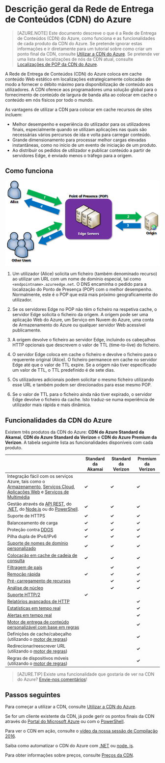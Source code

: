 <properties
    pageTitle="Descrição geral do Azure CDN | Microsoft Azure"
    description="Saiba o que é a Rede de Entrega de Conteúdos (CDN) do Azure e como utilizá-la para fornecer conteúdo de largura de banda alta ao colocar em cache blobs e conteúdo estático."
    services="cdn"
    documentationCenter=""
    authors="camsoper"
    manager="erikre"
    editor=""/>

<tags
    ms.service="cdn"
    ms.workload="tbd"
    ms.tgt_pltfrm="na"
    ms.devlang="na"
    ms.topic="hero-article"
    ms.date="09/01/2016"
    ms.author="casoper"/>


# Descrição geral da Rede de Entrega de Conteúdos (CDN) do Azure

> [AZURE.NOTE] Este documento descreve o que é a Rede de Entrega de Conteúdos (CDN) do Azure, como funciona e as funcionalidades de cada produto da CDN do Azure.  Se pretende ignorar estas informações e ir diretamente para um tutorial sobre como criar um ponto final da CDN, consulte [Utilizar a CDN do Azure](cdn-create-new-endpoint.md).  Se pretende ver uma lista das localizações de nós da CDN atual, consulte [Localizações de POP da CDN do Azure](cdn-pop-locations.md).

A Rede de Entrega de Conteúdos (CDN) do Azure coloca em cache conteúdo Web estático em localizações estrategicamente colocadas de modo a fornecer o débito máximo para disponibilização de conteúdo aos utilizadores.  A CDN oferece aos programadores uma solução global para o fornecimento de conteúdo de largura de banda alta ao colocar em cache o conteúdo em nós físicos por todo o mundo. 

As vantagens de utilizar a CDN para colocar em cache recursos de sites incluem:

- Melhor desempenho e experiência do utilizador para os utilizadores finais, especialmente quando se utilizam aplicações nas quais são necessárias vários percursos de ida e volta para carregar conteúdo.
- Grande dimensionamento para processar melhor cargas elevadas instantâneas, como no início de um evento de iniciação de um produto.
- Ao distribuir os pedidos de utilizador e publicar conteúdo a partir de servidores Edge, é enviado menos o tráfego para a origem.


## Como funciona

![Descrição geral da CDN](./media/cdn-overview/cdn-overview.png)

1. Um utilizador (Alice) solicita um ficheiro (também denominado recurso) ao utilizar um URL com um nome de domínio especial, tal como `<endpointname>.azureedge.net`.  O DNS encaminha o pedido para a localização do Ponto de Presença (POP) com o melhor desempenho.  Normalmente, este é o POP que está mais próximo geograficamente do utilizador.

2. Se os servidores Edge no POP não têm o ficheiro na respetiva cache, o servidor Edge solicita o ficheiro da origem.  A origem pode ser uma aplicação Web do Azure, um Serviço em Nuvem do Azure, uma conta de Armazenamento do Azure ou qualquer servidor Web acessível publicamente.

3. A origem devolve o ficheiro ao servidor Edge, incluindo os cabeçalhos HTTP opcionais que descrevem o valor de TTL (time-to-live) do ficheiro.

4. O servidor Edge coloca em cache o ficheiro e devolve o ficheiro para o requerente original (Alice).  O ficheiro permanece em cache no servidor Edge até que o valor de TTL expire.  Se a origem não tiver especificado um valor de TTL, o TTL predefinido é de sete dias.

5. Os utilizadores adicionais podem solicitar o mesmo ficheiro utilizando esse URL e também podem ser direcionados para esse mesmo POP.

6. Se o valor de TTL para o ficheiro ainda não tiver expirado, o servidor Edge devolve o ficheiro da cache.  Isto traduz-se numa experiência de utilizador mais rápida e mais dinâmica.


## Funcionalidades da CDN do Azure

Existem três produtos da CDN do Azure: **CDN do Azure Standard da Akamai**, **CDN do Azure Standard da Verizon** e **CDN do Azure Premium da Verizon**.  A tabela seguinte lista as funcionalidades disponíveis com cada produto.

|       | Standard da Akamai | Standard da Verizon | Premium da Verizon |
|-------|-----------------|------------------|-----------------|
| Integração fácil com os serviços Azure, tais como o [Armazenamento](cdn-create-a-storage-account-with-cdn.md), [Serviços Cloud](cdn-cloud-service-with-cdn.md), [Aplicações Web](../app-service-web/cdn-websites-with-cdn.md) e [Serviços de Multimédia](../media-services/media-services-manage-origins.md#enable_cdn) | **&#x2713;** | **&#x2713;** | **&#x2713;**|
| Gestão através da [API REST](https://msdn.microsoft.com/library/mt634456.aspx), do [.NET](./cdn-app-dev-net.md), do [Node.js](./cdn-app-dev-node.md) ou do [PowerShell](./cdn-manage-powershell.md). | **&#x2713;** | **&#x2713;** | **&#x2713;** |
| Suporte de HTTPS | **&#x2713;** | **&#x2713;** | **&#x2713;** |
| Balanceamento de carga | **&#x2713;** | **&#x2713;** | **&#x2713;** |
| Proteção contra [DDOS](https://www.us-cert.gov/ncas/tips/ST04-015) | **&#x2713;** | **&#x2713;** | **&#x2713;** |
| Pilha dupla de IPv4/IPv6 | **&#x2713;** | **&#x2713;** | **&#x2713;** |
| [Suporte de nomes de domínio personalizado](cdn-map-content-to-custom-domain.md) | **&#x2713;** | **&#x2713;** | **&#x2713;** |
| [Colocação em cache de cadeia de consulta](cdn-query-string.md) | **&#x2713;** | **&#x2713;** | **&#x2713;** |
| [Filtragem de país](cdn-restrict-access-by-country.md) |  | **&#x2713;** | **&#x2713;** |
| [Remoção rápida](cdn-purge-endpoint.md) | **&#x2713;** | **&#x2713;** | **&#x2713;** |
| [Pré-carregamento de recursos](cdn-preload-endpoint.md) |  | **&#x2713;** | **&#x2713;** |
| [Análise de núcleo](cdn-analyze-usage-patterns.md) |  | **&#x2713;** | **&#x2713;** |
| [Suporte HTTP/2](https://msdn.microsoft.com/library/mt762901.aspx) | **&#x2713;**  |  |  |
| [Relatórios avançados de HTTP](cdn-advanced-http-reports.md) | | | **&#x2713;** |
| [Estatísticas em tempo real](cdn-real-time-stats.md) | | | **&#x2713;** |
| [Alertas em tempo real](cdn-real-time-alerts.md) | | | **&#x2713;** |
| [Motor de entrega de conteúdo personalizável com base em regras](cdn-rules-engine.md) | | | **&#x2713;** |
| Definições de cache/cabeçalho (utilizando o [motor de regras](cdn-rules-engine.md))  | | | **&#x2713;** |
| Redirecionar/reescrever URL (utilizando o [motor de regras](cdn-rules-engine.md)) | | | **&#x2713;** |
| Regras de dispositivos móveis (utilizando o [motor de regras](cdn-rules-engine.md))  | | | **&#x2713;** |

>[AZURE.TIP] Existe uma funcionalidade que gostaria de ver na CDN do Azure?  [Envie-nos comentários](https://feedback.azure.com/forums/169397-cdn)! 

## Passos seguintes

Para começar a utilizar a CDN, consulte [Utilizar a CDN do Azure](./cdn-create-new-endpoint.md).

Se for um cliente existente da CDN, já pode gerir os pontos finais da CDN através do [Portal do Microsoft Azure](https://portal.azure.com) ou com o [PowerShell](cdn-manage-powershell.md).

Para ver o CDN em ação, consulte o [vídeo da nossa sessão de Compilação 2016](https://azure.microsoft.com/documentation/videos/build-2016-leveraging-the-new-azure-cdn-apis-to-build-wicked-fast-applications/).

Saiba como automatizar o CDN do Azure com [.NET](./cdn-app-dev-net.md) ou [node. js](./cdn-app-dev-node.md).

Para obter informações sobre preços, consulte [Preços da CDN](https://azure.microsoft.com/pricing/details/cdn/).



<!--HONumber=Sep16_HO3-->


